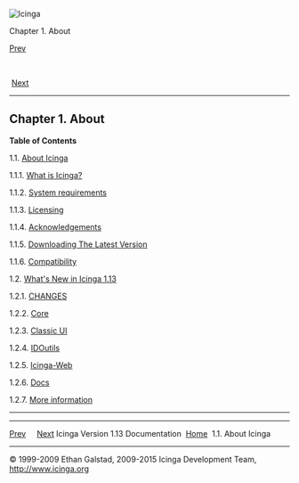 ![Icinga](../images/logofullsize.png "Icinga")

Chapter 1. About

[Prev](index.md) 

 

 [Next](about.md)

* * * * *

Chapter 1. About
----------------

**Table of Contents**

1.1. [About Icinga](about.md)

1.1.1. [What is Icinga?](about.md#whatsicinga)

1.1.2. [System requirements](about.md#system_requirements)

1.1.3. [Licensing](about.md#licensing)

1.1.4. [Acknowledgements](about.md#acknowledgements)

1.1.5. [Downloading The Latest Version](about.md#downloading)

1.1.6. [Compatibility](about.md#compatibility)

1.2. [What's New in Icinga 1.13](whatsnew.md)

1.2.1. [CHANGES](whatsnew.md#whatsnew-changes)

1.2.2. [Core](whatsnew.md#whatsnew-core)

1.2.3. [Classic UI](whatsnew.md#whatsnew-classicui)

1.2.4. [IDOutils](whatsnew.md#whatsnew-idoutils)

1.2.5. [Icinga-Web](whatsnew.md#whatsnew-web)

1.2.6. [Docs](whatsnew.md#docs)

1.2.7. [More information](whatsnew.md#moreinfo)

* * * * *

  ------------------------------------ -------------------- ---------------------
  [Prev](index.md)                                         [Next](about.md)
  Icinga Version 1.13 Documentation    [Home](index.md)    1.1. About Icinga
  ------------------------------------ -------------------- ---------------------

© 1999-2009 Ethan Galstad, 2009-2015 Icinga Development Team,
http://www.icinga.org
